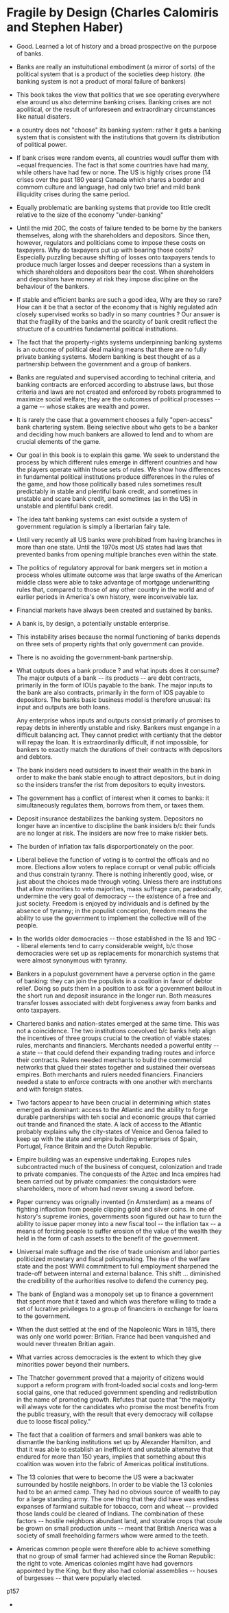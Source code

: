 # Fragile by Design (Charles Calomiris and Stephen Haber)

- Good. Learned a lot of history and a broad prospective on the purpose of banks.

- Banks are really an instuitutional embodiment (a mirror of sorts) of the political system that is a product of the societies deep history.
  (the banking system is not a product of moral failure of bankers)

- This book takes the view that politics that we see operating everywhere else around us also determine banking crises.
  Banking crises are not apolitical, or the result of unforeseen and extraordinary circumstances like natual disaters.

- a country does not "choose" its banking system: rather it gets a banking system that is consistent with the institutions that govern its distribution of political power.

- If bank crises were random events, all countries woudl suffer them with ~equal frequencies. The fact is that some countries have had many, while others have had few or none.
  The US is highly crises prone (14 crises over the past 180 years)
  Canada which shares a border and commom culture and language, had only two brief and mild bank illiquidity crises during the same period.

- Equally problematic are banking systems that provide too little credit relative to the size of the economy "under-banking"

- Until the mid 20C, the costs of failure tended to be borne by the bankers themselves, along with the shareholders and depositors. Since then, however, regulators and politicians come to impose these costs on taxpayers.  Why do taxpayers put up with bearing those costs?  Especially puzzling because shifting of losses onto taxpayers tends to produce much larger losses and deeper recessions than a system in which shareholders and depositors bear the cost. When shareholders and depositors have money at risk they impose discipline on the behaviour of the bankers.

- If stable and efficient banks are such a good idea, Why are they so rare?
  How can it be that a sector of the economy that is highly regulated adn closely supervised works so badly in so many countries ?
  Our answer is that the fragility of the banks and the scarcity of bank credit reflect the structure of a countries fundamental political institutions.

- The fact that the property-rights systems underpinning banking systems is an outcome of political deal making means that there are no fully private banking systems.
  Modern banking is best thought of as a partnership between the government and a group of bankers.

- Banks are regulated and supervised according to techinal criteria, and banking contracts are enforced according to abstruse laws, but those criteria and laws are not created and enforced by robots programmed to maximize social welfare; they are the outcomes of political processes -- a game -- whose stakes are wealth and power.

- It is rarely the case that a government chooses a fully "open-access" bank chartering system. Being selective about who gets to be a banker and deciding how much bankers are allowed to lend and to whom are crucial elements of the game.

- Our goal in this book is to explain this game. We seek to understand the process by which different rules emerge in different countries and how the players operate within those sets of rules.
  We show how differences in fundamental political institutions produce differences in the rules of the game, and how those politically based rules sometimes result predictably  in stable and plentiful bank credit, and sometimes in unstable and scare bank credit, and sometimes (as in the US) in unstable and plentiful bank credit.

- The idea taht banking systems can exist outside a system of government regulation is simply a libertarian fairy tale.

- Until very recently all US banks were prohibited from having branches in more than one state. Until the 1970s most US states had laws that prevented banks from opening multiple branches even within the state.

- The politics of regulatory approval for bank mergers set in motion a process wholes ultimate outcome was that large swaths of the American middle class were able to take advantage of mortgage underwritting rules that, compared to those of any other country in the world and of earlier periods in America's own history, were inconveivable lax.

- Financial markets have always been created and sustained by banks.

- A bank is, by design, a potentially unstable enterprise.

- This instability arises because the normal functioning of banks depends on three sets of property rights that only government can provide.

- There is no avoiding the government-bank partnership.

- What outputs does a bank produce ? and what inputs does it consume?
  The major outputs of a bank -- its products -- are debt contracts, primarily in the form of IOUs payable to the bank.
  The major inputs to the bank are also contracts, primarily in the form of IOS payable to depositors.
  The banks basic business model is therefore unusual: its input and outputs are both loans.

  Any enterprise whos inputs and outputs consist primarily of promises to repay debts in inherently unstable and risky.
  Bankers must engange in a difficult balancing act. They cannot predict with certianty that the debtor will repay the loan.
  It is extraordinarily difficult, if not impossible, for bankers to exactly match the durations of their contracts with depositors and debtors.

- The bank insiders need outsiders to invest their wealth in the bank in order to make the bank stable enough to attract depositors, but in doing so the insiders transfer the rist from depositors to equity investors.

- The government has a conflict of interest when it comes to banks: it simultaneously regulates them, borrows from them, or taxes them.

- Deposit insurance destabilizes the banking system. Depositors no longer have an incentive to discipline the bank insiders b/c their funds are no longer at risk. The insiders are now free to make riskier bets.

- The burden of inflation tax falls disporportionately on the poor.

- Liberal believe the function of voting is to control the officals and no more. Elections allow voters to replace corrupt or venal public officials and thus constrain tyranny. There is nothing inherently good, wise, or just about the choices made through voting. Unless there are institutions that allow minorities to veto majorities, mass suffrage can, paradoxically, undermine the very goal of democracy -- the existence of a free and just society.  Freedom is enjoyed by individuals and is defined by the absence of tyranny; in the populist conception, freedom means the ability to use the government to implement the collective will of the people.

- In the worlds older democracies -- those established in the 18 and 19C -- liberal elements tend to carry considerable weight, b/c those democracies were set up as replacements for monarchich systems that were almost synonymous with tyranny.

- Bankers in a populust government have a perverse option in the game of banking: they can join the populists in a coalition in favor of debtor relief. Doing so puts them in a position to ask for a government bailout in the short run and deposit insurance in the longer run. Both measures transfer losses associated with debt forgiveness away from banks and onto taxpayers.

- Chartered banks and nation-states emerged at the same time. This was not a coincidence. The two institutions coevolved b/c banks help align the incentives of three groups crucial to the creation of viable states: rules, merchants and financiers.  Merchants needed a powerful entity -- a state -- that could defend their expanding trading routes and inforce their contracts. Rulers needed merchants to build the commercial networks that glued their states together and sustained their overseas empires. Both merchants and rulers needed financiers.  Financiers needed a state to enforce contracts with one another with merchants and with foreign states.

- Two factors appear to have been crucial in determining which states emerged as dominant: access to the Atlantic and the ability to forge durable partnerships with teh social and economic groups that carried out trande and financed the state.  A lack of access to the Atlantic probably explains why the city-states of Venice and Genoa failed to keep up with the state and empire building enterprises of Spain, Portugal, France Britain and the Dutch Republic.

- Empire building was an expensive undertaking. Europes rules subcontracted much of the business of conquest, colonization and trade to private companies. The conquests of the Aztec and Inca empires had been carried out by private companies: the conquistadors were shareholders, more of whom had never swung a sword before.

- Paper currency was orignally invented (in Amsterdam) as a means of fighting inflaction from poeple clipping gold and silver coins. In one of history's supreme ironies, governments soon figured out haw to turn the ability to issue paper money into a new fiscal tool -- the inflation tax -- a means of forcing people  to suffer erosion of the value of the wealth they held in the form of cash assets to the benefit of the government.

- Universal male suffrage and the rise of trade unionism and labor parties politicized monetary and fiscal policymaking. The rise of the welfare state and the post WWII commitment to full employment sharpened the trade-off between internal and external balance. This shift ... diminished the credibility of the aurhorities resolve to defend the currency peg.

- The bank of England was a monopoly set up to finance a government that spent more that it taxed and which was therefore willing to trade a set of lucrative privileges to a group of financiers in exchange for loans to the government.

- When the dust settled at the end of the Napoleonic Wars in 1815, there was only one world power: Britian. France had been vanquished and would never threaten Britian again.

- What varries across democracies is the extent to which they give minorities power beyond their numbers.

- The Thatcher government proved that a majority of citizens would support a reform program with front-loaded social costs and long-term social gains, one that reduced government spending and redistribution in the name of promoting growth. Refutes that quote that "the majority will always vote for the candidates who promise the most benefits from the public treasury, with the result that every democracy will collapse due to loose fiscal policy."

- The fact that a coalition of farmers and small bankers was able to dismantle the banking institutions set up by Alexander Hamilton, and that it was able to establish an inefficient and unstable alternatve that endured for more than 150 years, implies that something about this coalition was woven into the fabric of Americas political institutions.

- The 13 colonies that were to become the US were a backwater surrounded by hostile neighbors.  In order to be viable the 13 colonies had to be an armed camp. They had no obvious source of wealth to pay for a large standing army. The one thing that they did have was endless expanses of farmland suitable for tobacco, corn and wheat -- provided those lands could be cleared of Indians. The combination of these factors -- hostile neighbors abundant land, and storable crops that coule be grown on small production units -- meant that British Anerica was a society of small freeholding farmers whow were armed to the teeth.

- Americas common people were therefore able to achieve something that no group of small farmer had achieved since the Roman Republic: the right to vote. Americas colonies mgiht have had governors appointed by the King, but they also had colonial assemblies -- houses of burgesses -- that were popularly elected.

p157
  

- 


